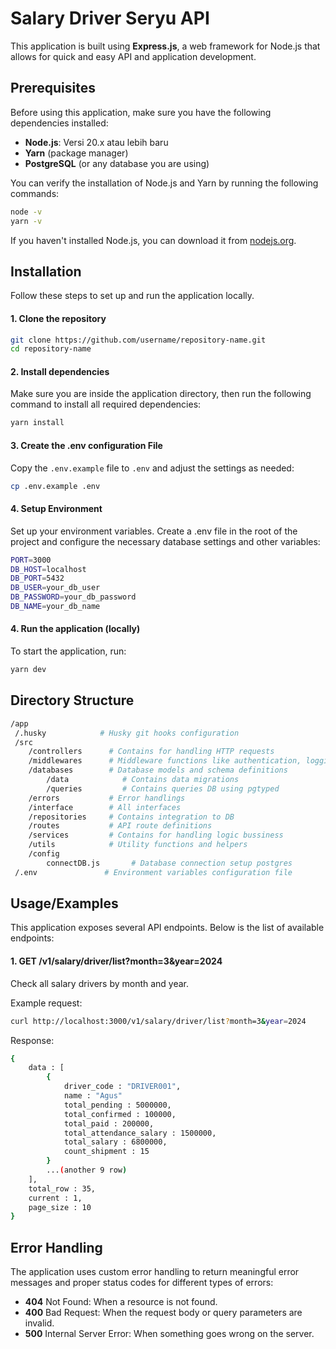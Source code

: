 # Salary Driver Seryu API

This application is built using **Express.js**, a web framework for Node.js that allows for quick and easy API and application development.

## Prerequisites
Before using this application, make sure you have the following dependencies installed:

- **Node.js**: Versi 20.x atau lebih baru
- **Yarn** (package manager)
- **PostgreSQL** (or any database you are using)

You can verify the installation of Node.js and Yarn by running the following commands:
```bash
node -v
yarn -v
```

If you haven't installed Node.js, you can download it from [nodejs.org](https://nodejs.org/).

## Installation

Follow these steps to set up and run the application locally.

#### 1. Clone the repository

```bash
git clone https://github.com/username/repository-name.git
cd repository-name
```
#### 2. Install dependencies

Make sure you are inside the application directory, then run the following command to install all required dependencies:

```bash
yarn install
```

#### 3. Create the .env configuration File

Copy the `.env.example` file to `.env` and adjust the settings as needed:

```bash
cp .env.example .env
```

#### 4. Setup Environment

Set up your environment variables. Create a .env file in the root of the project and configure the necessary database settings and other variables:

```bash
PORT=3000
DB_HOST=localhost
DB_PORT=5432
DB_USER=your_db_user
DB_PASSWORD=your_db_password
DB_NAME=your_db_name
```

#### 4. Run the application (locally)

To start the application, run:

```bash
yarn dev
```
## Directory Structure

```bash
/app
 /.husky            # Husky git hooks configuration
 /src    
    /controllers      # Contains for handling HTTP requests
    /middlewares      # Middleware functions like authentication, logging, etc.
    /databases        # Database models and schema definitions
        /data            # Contains data migrations
        /queries         # Contains queries DB using pgtyped
    /errors           # Error handlings
    /interface        # All interfaces
    /repositories     # Contains integration to DB
    /routes           # API route definitions
    /services         # Contains for handling logic bussiness
    /utils            # Utility functions and helpers
    /config
        connectDB.js       # Database connection setup postgres
 /.env               # Environment variables configuration file
```
## Usage/Examples

This application exposes several API endpoints. Below is the list of available endpoints:

#### 1. GET /v1/salary/driver/list?month=3&year=2024
Check all salary drivers by month and year.

Example request:

```bash
curl http://localhost:3000/v1/salary/driver/list?month=3&year=2024
```

Response:

```bash
{
	data : [
		{
			driver_code : "DRIVER001",
			name : "Agus"
			total_pending : 5000000,
			total_confirmed : 100000,
			total_paid : 200000,
			total_attendance_salary : 1500000,
			total_salary : 6800000,
			count_shipment : 15
		}
		...(another 9 row)
	],
	total_row : 35,
	current : 1,
	page_size : 10
}
```

## Error Handling

The application uses custom error handling to return meaningful error messages and proper status codes for different types of errors:

- **404** Not Found: When a resource is not found.
- **400** Bad Request: When the request body or query parameters are invalid.
- **500** Internal Server Error: When something goes wrong on the server.
